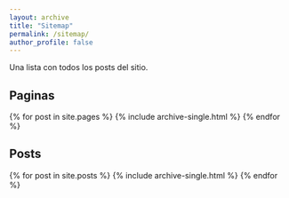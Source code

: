 ```yaml
---
layout: archive
title: "Sitemap"
permalink: /sitemap/
author_profile: false
---
```


Una lista con todos los posts del sitio.
<h2>Paginas</h2>
{% for post in site.pages %}
  {% include archive-single.html %}
{% endfor %}

<h2>Posts</h2>
{% for post in site.posts %}
  {% include archive-single.html %}
{% endfor %}
